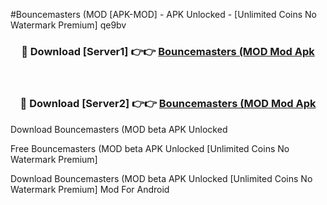 #Bouncemasters (MOD [APK-MOD] - APK Unlocked - [Unlimited Coins No Watermark Premium] qe9bv



<div align="center">

<h3>🔴 Download [Server1] 👉👉 <a href="https://momento.my/?title=Bouncemasters_(MOD">Bouncemasters (MOD Mod Apk</a></h3><br>

<h3>🔴 Download [Server2] 👉👉 <a href="https://momento.my/?title=Bouncemasters_(MOD">Bouncemasters (MOD Mod Apk</a></h3>
</div>



Download Bouncemasters (MOD beta APK Unlocked

Free Bouncemasters (MOD beta APK Unlocked [Unlimited Coins No Watermark Premium]

Download Bouncemasters (MOD beta APK Unlocked [Unlimited Coins No Watermark Premium] Mod For Android
